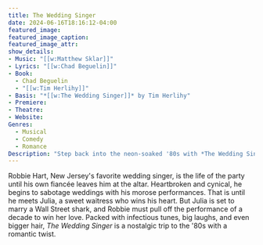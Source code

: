 ```yaml
---
title: The Wedding Singer
date: 2024-06-16T18:16:12-04:00
featured_image:
featured_image_caption: 
featured_image_attr:
show_details: 
- Music: "[[w:Matthew Sklar]]"
- Lyrics: "[[w:Chad Beguelin]]"
- Book:
  - Chad Beguelin
  - "[[w:Tim Herlihy]]"
- Basis: "*[[w:The Wedding Singer]]* by Tim Herlihy"
- Premiere: 
- Theatre: 
- Website: 
Genres:
  - Musical
  - Comedy
  - Romance
Description: "Step back into the neon-soaked '80s with *The Wedding Singer*, where love songs, heartbreak, and hairdos collide in this upbeat musical comedy."
---
```

Robbie Hart, New Jersey's favorite wedding singer, is the life of the party until his own fiancée leaves him at the altar. Heartbroken and cynical, he begins to sabotage weddings with his morose performances. That is until he meets Julia, a sweet waitress who wins his heart. But Julia is set to marry a Wall Street shark, and Robbie must pull off the performance of a decade to win her love. Packed with infectious tunes, big laughs, and even bigger hair, *The Wedding Singer* is a nostalgic trip to the '80s with a romantic twist.